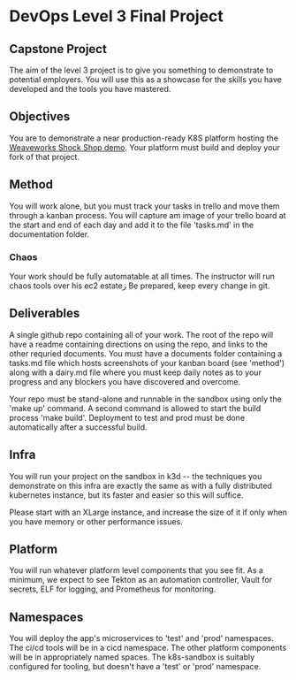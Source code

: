# DevOps Level 3 Final Project

## Capstone Project

The aim of the level 3 project is to give you something to demonstrate to potential employers. You will use this as a showcase for the skills you have developed and the tools you have mastered.

## Objectives
You are to demonstrate a near production-ready K8S platform hosting the [Weaveworks Shock Shop demo](https://github.com/microservices-demo). Your platform must build and deploy your fork of that project.

## Method
You will work alone, but you must track your tasks in trello and move them through a kanban process. You will capture am image of your trello board at the start and end of each day and add it to the file 'tasks.md' in the documentation folder.


### Chaos
Your work should be fully automatable at all times. The instructor will run chaos tools over his ec2 estateز Be prepared, keep every change in git.


## Deliverables
A single github repo containing all of your work. The root of the repo will have a readme containing directions on using the repo, and links to the other requried documents. You must have a documents folder containing a tasks.md file which hosts screenshots of your kanban board (see 'method') along with a dairy.md file where you must keep daily notes as to your progress and any blockers you have discovered and overcome.

Your repo must be stand-alone and runnable in the sandbox using only the 'make up' command. A second command is allowed to start the build process 'make build'. Deployment to test and prod must be done automatically after a successful build.

## Infra
You will run your project on the sandbox in k3d -- the techniques you demonstrate on this infra are exactly the same as with a fully distributed kubernetes instance, but its faster and easier so this will suffice.

Please start with an XLarge instance, and increase the size of it if only when you have memory or other performance issues.

## Platform
You will run whatever platform level components that you see fit. As a minimum, we expect to see Tekton as an automation controller, Vault for secrets, ELF for logging, and Prometheus for monitoring.

## Namespaces
You will deploy the app's microservices to 'test' and 'prod' namespaces. The ci/cd tools will be in a cicd namespace. The other platform components will be in appropriately named spaces. The k8s-sandbox is suitably configured for tooling, but doesn't have a 'test' or 'prod' namespace.


